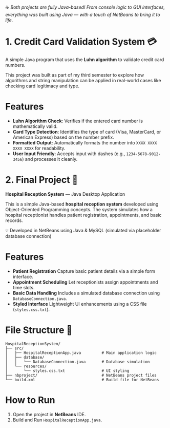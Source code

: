 ☕️ *Both projects are fully Java-based! From console logic to GUI interfaces, everything was built using Java — with a touch of NetBeans to bring it to life.*

# 1. Credit Card Validation System 💳
A simple Java program that uses the **Luhn algorithm** to validate credit card numbers.

This project was built as part of my third semester to explore how algorithms and string manipulation can be applied in real-world cases like checking card legitimacy and type.


# Features
* **Luhn Algorithm Check**: Verifies if the entered card number is mathematically valid.
* **Card Type Detection**: Identifies the type of card (Visa, MasterCard, or American Express) based on the number prefix.
* **Formatted Output**: Automatically formats the number into `XXXX XXXX XXXX XXXX` for readability.
* **User Input Friendly**: Accepts input with dashes (e.g., `1234-5678-9012-3456`) and processes it cleanly.

# 2. Final Project 📑

**Hospital Reception System** — Java Desktop Application

This is a simple Java-based **hospital reception system** developed using Object-Oriented Programming concepts. The system simulates how a hospital receptionist handles patient registration, appointments, and basic records.

💡 Developed in NetBeans using Java & MySQL (simulated via placeholder database connection)


# Features
* **Patient Registration**
  Capture basic patient details via a simple form interface.
* **Appointment Scheduling**
  Let receptionists assign appointments and time slots.
* **Basic Data Handling**
  Includes a simulated database connection using `DatabaseConnection.java`.
* **Styled Interface**
  Lightweight UI enhancements using a CSS file (`styles.css.txt`).

# File Structure 📁
```
HospitalReceptionSystem/
├── src/
│   ├── HospitalReceptionApp.java         # Main application logic
│   ├── database/
│   │   └── DatabaseConnection.java       # Database simulation
│   └── resources/
│       └── styles.css.txt                # UI styling
├── nbproject/                            # NetBeans project files
└── build.xml                             # Build file for NetBeans
```

# How to Run
1. Open the project in **NetBeans** IDE.
2. Build and Run `HospitalReceptionApp.java`.

